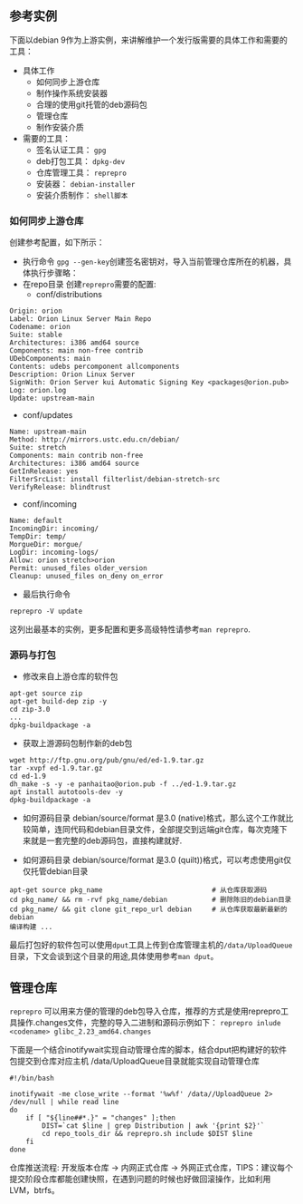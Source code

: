 ## 参考实例

下面以debian 9作为上游实例，来讲解维护一个发行版需要的具体工作和需要的工具：

* 具体工作
   * 如何同步上游仓库
   * 制作操作系统安装器
   * 合理的使用git托管的deb源码包
   * 管理仓库
   * 制作安装介质
* 需要的工具：
   * 签名认证工具： `gpg` 
   * deb打包工具： `dpkg-dev`
   * 仓库管理工具： `reprepro`
   * 安装器：      `debian-installer`
   * 安装介质制作： `shell脚本`

### 如何同步上游仓库

创建参考配置，如下所示：

* 执行命令 `gpg --gen-key`创建签名密钥对，导入当前管理仓库所在的机器，具体执行步骤略：
* 在repo目录 创建`reprepro`需要的配置:
   * conf/distributions
```
Origin: orion
Label: Orion Linux Server Main Repo
Codename: orion
Suite: stable
Architectures: i386 amd64 source
Components: main non-free contrib
UDebComponents: main
Contents: udebs percomponent allcomponents
Description: Orion Linux Server 
SignWith: Orion Server kui Automatic Signing Key <packages@orion.pub> 
Log: orion.log
Update: upstream-main
```
   * conf/updates
```
Name: upstream-main
Method: http://mirrors.ustc.edu.cn/debian/ 
Suite: stretch
Components: main contrib non-free
Architectures: i386 amd64 source
GetInRelease: yes
FilterSrcList: install filterlist/debian-stretch-src
VerifyRelease: blindtrust
```
   * conf/incoming
```
Name: default
IncomingDir: incoming/
TempDir: temp/
MorgueDir: morgue/
LogDir: incoming-logs/
Allow: orion stretch>orion
Permit: unused_files older_version
Cleanup: unused_files on_deny on_error
```
   * 最后执行命令
```
reprepro -V update
```
这列出最基本的实例，更多配置和更多高级特性请参考`man reprepro`.

### 源码与打包 

* 修改来自上游仓库的软件包

```
apt-get source zip
apt-get build-dep zip -y
cd zip-3.0
...
dpkg-buildpackage -a
```
    
* 获取上游源码包制作新的deb包

```
wget http://ftp.gnu.org/pub/gnu/ed/ed-1.9.tar.gz
tar -xvpf ed-1.9.tar.gz
cd ed-1.9
dh_make -s -y -e panhaitao@orion.pub -f ../ed-1.9.tar.gz
apt install autotools-dev -y
dpkg-buildpackage -a
```

* 如何源码目录 debian/source/format 是3.0 (native)格式，那么这个工作就比较简单，连同代码和debian目录文件，全部提交到远端git仓库，每次克隆下来就是一套完整的deb源码包，直接构建就好.

* 如何源码目录 debian/source/format 是3.0 (quilt))格式，可以考虑使用git仅仅托管debian目录
```
apt-get source pkg_name                           # 从仓库获取源码
cd pkg_name/ && rm -rvf pkg_name/debian           # 删除陈旧的debian目录
cd pkg_name/ && git clone git_repo_url debian     # 从仓库获取最新最新的debian 
编译构建 ...
```

最后打包好的软件包可以使用`dput`工具上传到仓库管理主机的`/data/UploadQueue`目录，下文会谈到这个目录的用途,具体使用参考`man dput`。

## 管理仓库

`reprepro` 可以用来方便的管理的deb包导入仓库，推荐的方式是使用reprepro工具操作.changes文件，完整的导入二进制和源码示例如下：
`reprepro inlude <codename> glibc_2.23_amd64.changes`

下面是一个结合inotifywait实现自动管理仓库的脚本，结合dput把构建好的软件包提交到仓库对应主机 /data/UploadQueue目录就能实现自动管理仓库

```
#!/bin/bash

inotifywait -me close_write --format '%w%f' /data//UploadQueue 2> /dev/null | while read line
do
    if [ "${line##*.}" = "changes" ];then
        DIST=`cat $line | grep Distribution | awk '{print $2}'` 
        cd repo_tools_dir && reprepro.sh include $DIST $line
    fi
done
```

仓库推送流程: 开发版本仓库 -> 内网正式仓库 -> 外网正式仓库，TIPS：建议每个提交阶段仓库都能创建快照，在遇到问题的时候也好做回滚操作，比如利用LVM，btrfs。

